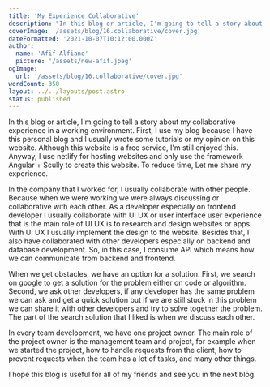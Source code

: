 ```yaml
---
title: 'My Experience Collaborative'
description: "In this blog or article, I'm going to tell a story about my collaborative experience in a working environment. First, I use my blog because I have this personal blog and I usually wrote some tutorials or my opinion on this website."
coverImage: '/assets/blog/16.collaborative/cover.jpg'
dateFormatted: '2021-10-07T10:12:00.000Z'
author:
  name: 'Afif Alfiano'
  picture: '/assets/new-afif.jpeg'
ogImage:
  url: '/assets/blog/16.collaborative/cover.jpg'
wordCount: 350
layout: ../../layouts/post.astro
status: published
---
```


In this blog or article, I'm going to tell a story about my collaborative experience in a working environment.
First, I use my blog because I have this personal blog and I usually wrote some tutorials or my opinion on this website. Although this website is a free service, I'm still enjoyed this. Anyway, I use netlify for hosting websites and only use the framework Angular + Scully to create this website. To reduce time, Let me share my experience.

In the company that I worked for, I usually collaborate with other people. Because when we were working we were always discussing or collaborative with each other. As a developer especially on frontend developer I usually collaborate with UI UX or user interface user experience that is the main role of UI UX is to research and design websites or apps. With UI UX I usually implement the design to the website. Besides that, I also have collaborated with other developers especially on backend and database development. So, in this case, I consume API which means how we can communicate from backend and frontend.

When we get obstacles, we have an option for a solution. First, we search on google to get a solution for the problem either on code or algorithm. Second, we ask other developers, if any developer has the same problem we can ask and get a quick solution but if we are still stuck in this problem we can share it with other developers and try to solve together the problem. The part of the search solution that I liked is when we discuss each other.

In every team development, we have one project owner. The main role of the project owner is the management team and project, for example when we started the project, how to handle requests from the client, how to prevent requests when the team has a lot of tasks, and many other things.

I hope this blog is useful for all of my friends and see you in the next blog.
